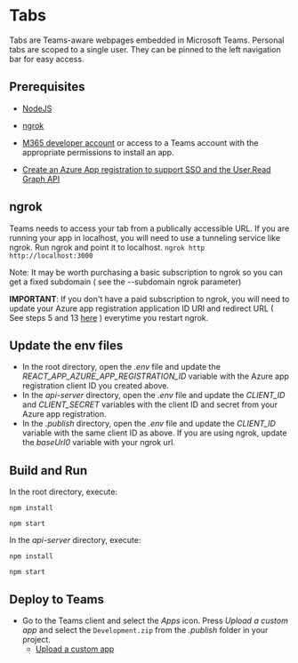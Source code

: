 # Tabs

Tabs are Teams-aware webpages embedded in Microsoft Teams. Personal tabs are scoped to a single user. They can be pinned to the left navigation bar for easy access.

## Prerequisites
-  [NodeJS](https://nodejs.org/en/)

-  [ngrok](https://ngrok.com/)

-  [M365 developer account](https://docs.microsoft.com/en-us/microsoftteams/platform/concepts/build-and-test/prepare-your-o365-tenant) or access to a Teams account with the appropriate permissions to install an app.

-  [Create an Azure App registration to support SSO and the User.Read Graph API](https://aka.ms/teams-toolkit-sso-appreg)

## ngrok

Teams needs to access your tab from a publically accessible URL. If you are running your app in localhost, you will need to use a tunneling service like ngrok. Run ngrok and point it to localhost.
  `ngrok http http://localhost:3000`

Note: It may be worth purchasing a basic subscription to ngrok so you can get a fixed subdomain ( see the --subdomain ngrok parameter)

**IMPORTANT**: If you don't have a paid subscription to ngrok, you will need to update your Azure app registration application ID URI and redirect URL ( See steps 5 and 13 [here](https://docs.microsoft.com/en-us/microsoftteams/platform/tabs/how-to/authentication/auth-aad-sso#steps) ) everytime you restart ngrok.

## Update the env files

- In the root directory, open the *.env* file and update the *REACT_APP_AZURE_APP_REGISTRATION_ID* variable with the Azure app registration client ID you created above.
- In the *api-server* directory, open the *.env* file and update the *CLIENT_ID* and *CLIENT_SECRET* variables with the client ID and secret from your Azure app registration.
- In the *.publish* directory, open the *.env* file and update the *CLIENT_ID* variable with the same client ID as above. If you are using ngrok, update the *baseUrl0* variable with your ngrok url.

## Build and Run

In the root directory, execute:

`npm install`

`npm start`

In the *api-server* directory, execute:

`npm install`

`npm start`

## Deploy to Teams

- Go to the Teams client and select the *Apps* icon. Press *Upload a custom app* and select the `Development.zip` from the *.publish* folder in your project.
  - [Upload a custom app](https://aka.ms/teams-toolkit-uploadapp) 
